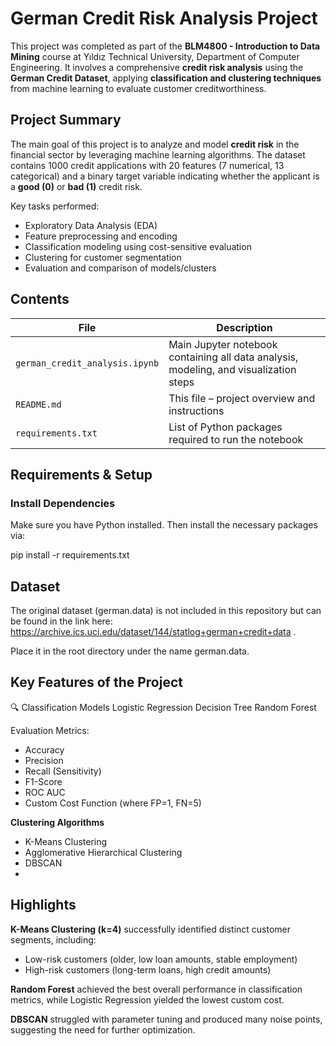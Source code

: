 # German Credit Risk Analysis Project

This project was completed as part of the **BLM4800 - Introduction to Data Mining** course at Yıldız Technical University, Department of Computer Engineering. It involves a comprehensive **credit risk analysis** using the **German Credit Dataset**, applying **classification and clustering techniques** from machine learning to evaluate customer creditworthiness.


## Project Summary

The main goal of this project is to analyze and model **credit risk** in the financial sector by leveraging machine learning algorithms. The dataset contains 1000 credit applications with 20 features (7 numerical, 13 categorical) and a binary target variable indicating whether the applicant is a **good (0)** or **bad (1)** credit risk.

Key tasks performed:
- Exploratory Data Analysis (EDA)
- Feature preprocessing and encoding
- Classification modeling using cost-sensitive evaluation
- Clustering for customer segmentation
- Evaluation and comparison of models/clusters


##  Contents

| File | Description |
|------|-------------|
| `german_credit_analysis.ipynb` | Main Jupyter notebook containing all data analysis, modeling, and visualization steps |
| `README.md` | This file – project overview and instructions |
| `requirements.txt` | List of Python packages required to run the notebook |


## Requirements & Setup

### Install Dependencies

Make sure you have Python installed. Then install the necessary packages via:

pip install -r requirements.txt

## Dataset
The original dataset (german.data) is not included in this repository but can be found in the link here: https://archive.ics.uci.edu/dataset/144/statlog+german+credit+data .

Place it in the root directory under the name german.data.

## Key Features of the Project
🔍 Classification Models
Logistic Regression
Decision Tree
Random Forest

Evaluation Metrics:
- Accuracy
- Precision
- Recall (Sensitivity)
- F1-Score
- ROC AUC
- Custom Cost Function (where FP=1, FN=5)

**Clustering Algorithms**
- K-Means Clustering
- Agglomerative Hierarchical Clustering
- DBSCAN
- 
## Highlights
**K-Means Clustering (k=4)** successfully identified distinct customer segments, including:
   - Low-risk customers (older, low loan amounts, stable employment)
   - High-risk customers (long-term loans, high credit amounts)
     
**Random Forest** achieved the best overall performance in classification metrics, while Logistic Regression yielded the lowest custom cost.

**DBSCAN** struggled with parameter tuning and produced many noise points, suggesting the need for further optimization.
